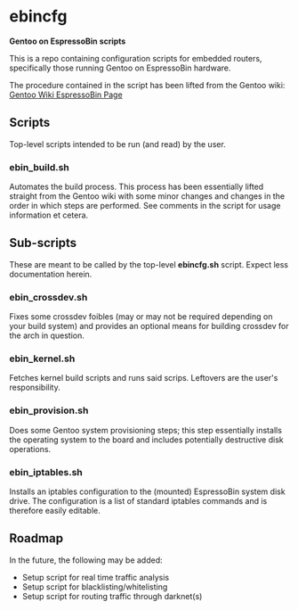 # ebincfg

**Gentoo on EspressoBin scripts**

This is a repo containing configuration
scripts for embedded routers, specifically
those running Gentoo on EspressoBin hardware.

The procedure contained in the script has been
lifted from the Gentoo wiki:
[Gentoo Wiki EspressoBin Page](https://wiki.gentoo.org/wiki/ESPRESSOBin)

## Scripts
Top-level scripts intended to be run (and read) by
the user.

### ebin_build.sh
Automates the build process.  This process has
been essentially lifted straight from the Gentoo
wiki with some minor changes and changes in
the order in which steps are performed.  See
comments in the script for usage information
et cetera.

## Sub-scripts
These are meant to be called by the top-level 
**ebincfg.sh** script.  Expect less documentation
herein.

### ebin_crossdev.sh
Fixes some crossdev foibles (may or may not be
required depending on your build system) and provides
an optional means for building crossdev for the arch
in question.

### ebin_kernel.sh
Fetches kernel build scripts and runs said scrips.
Leftovers are the user's responsibility.

### ebin_provision.sh
Does some Gentoo system provisioning steps; this step
essentially installs the operating system to the
board and includes potentially destructive disk
operations.

### ebin_iptables.sh
Installs an iptables configuration to the (mounted)
EspressoBin system disk drive.  The configuration
is a list of standard iptables commands and is 
therefore easily editable.

## Roadmap

In the future, the following may be added:

- Setup script for real time traffic analysis
- Setup script for blacklisting/whitelisting
- Setup script for routing traffic through darknet(s)

